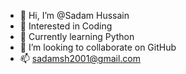 
- 👋 Hi, I’m @Sadam Hussain
- 👀 Interested in Coding 
- 🌱 Currently learning Python
- 💞️ I’m looking to collaborate on GitHub 
- 📫 sadamsh2001@gmail.com

<!---
Sadam0805/Sadam0805 is a ✨ special ✨ repository because its `README.md` (this file) appears on your GitHub profile.
You can click the Preview link to take a look at your changes.
--->
